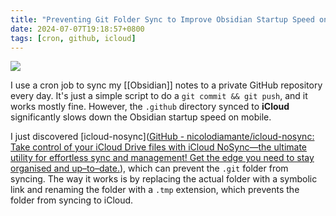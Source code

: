 ```yaml
---
title: "Preventing Git Folder Sync to Improve Obsidian Startup Speed on Mobile"
date: 2024-07-07T19:18:57+0800
tags: [cron, github, icloud]
---
```



<div class="note-link-img-wrapper"><img src="/images/2024-07-07T191857.png"></img></div>


I use a cron job to sync my [[Obsidian]] notes to a private GitHub repository every day. It's just a simple script to do a `git commit && git push`, and it works mostly fine. However, the `.github` directory synced to **iCloud** significantly slows down the Obsidian startup speed on mobile.

I just discovered [icloud-nosync]([GitHub - nicolodiamante/icloud-nosync: Take control of your iCloud Drive files with iCloud NoSync—the ultimate utility for effortless sync and management! Get the edge you need to stay organised and up–to–date.](https://github.com/nicolodiamante/icloud-nosync)), which can prevent the `.git` folder from syncing. The way it works is by replacing the actual folder with a symbolic link and renaming the folder with a `.tmp` extension, which prevents the folder from syncing to iCloud.